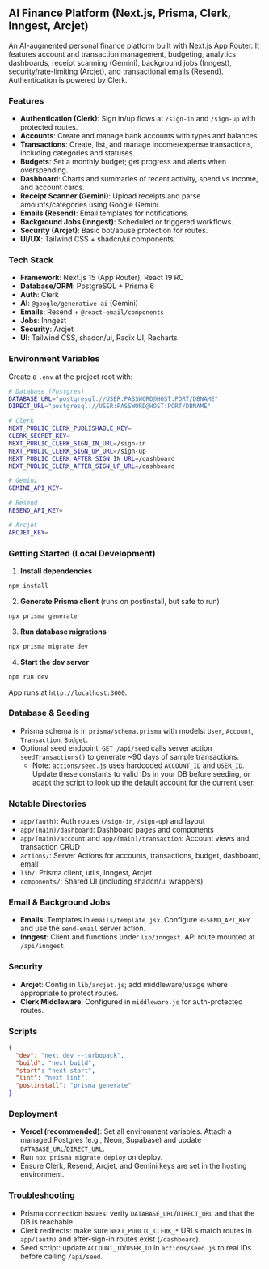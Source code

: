 ## AI Finance Platform (Next.js, Prisma, Clerk, Inngest, Arcjet)

An AI-augmented personal finance platform built with Next.js App Router. It features account and transaction management, budgeting, analytics dashboards, receipt scanning (Gemini), background jobs (Inngest), security/rate-limiting (Arcjet), and transactional emails (Resend). Authentication is powered by Clerk.

### Features
- **Authentication (Clerk)**: Sign in/up flows at `/sign-in` and `/sign-up` with protected routes.
- **Accounts**: Create and manage bank accounts with types and balances.
- **Transactions**: Create, list, and manage income/expense transactions, including categories and statuses.
- **Budgets**: Set a monthly budget; get progress and alerts when overspending.
- **Dashboard**: Charts and summaries of recent activity, spend vs income, and account cards.
- **Receipt Scanner (Gemini)**: Upload receipts and parse amounts/categories using Google Gemini.
- **Emails (Resend)**: Email templates for notifications.
- **Background Jobs (Inngest)**: Scheduled or triggered workflows.
- **Security (Arcjet)**: Basic bot/abuse protection for routes.
- **UI/UX**: Tailwind CSS + shadcn/ui components.

### Tech Stack
- **Framework**: Next.js 15 (App Router), React 19 RC
- **Database/ORM**: PostgreSQL + Prisma 6
- **Auth**: Clerk
- **AI**: `@google/generative-ai` (Gemini)
- **Emails**: Resend + `@react-email/components`
- **Jobs**: Inngest
- **Security**: Arcjet
- **UI**: Tailwind CSS, shadcn/ui, Radix UI, Recharts

### Environment Variables
Create a `.env` at the project root with:

```bash
# Database (Postgres)
DATABASE_URL="postgresql://USER:PASSWORD@HOST:PORT/DBNAME"
DIRECT_URL="postgresql://USER:PASSWORD@HOST:PORT/DBNAME"

# Clerk
NEXT_PUBLIC_CLERK_PUBLISHABLE_KEY=
CLERK_SECRET_KEY=
NEXT_PUBLIC_CLERK_SIGN_IN_URL=/sign-in
NEXT_PUBLIC_CLERK_SIGN_UP_URL=/sign-up
NEXT_PUBLIC_CLERK_AFTER_SIGN_IN_URL=/dashboard
NEXT_PUBLIC_CLERK_AFTER_SIGN_UP_URL=/dashboard

# Gemini
GEMINI_API_KEY=

# Resend
RESEND_API_KEY=

# Arcjet
ARCJET_KEY=
```

### Getting Started (Local Development)
1) **Install dependencies**

```bash
npm install
```

2) **Generate Prisma client** (runs on postinstall, but safe to run)

```bash
npx prisma generate
```

3) **Run database migrations**

```bash
npx prisma migrate dev
```

4) **Start the dev server**

```bash
npm run dev
```

App runs at `http://localhost:3000`.

### Database & Seeding
- Prisma schema is in `prisma/schema.prisma` with models: `User`, `Account`, `Transaction`, `Budget`.
- Optional seed endpoint: `GET /api/seed` calls server action `seedTransactions()` to generate ~90 days of sample transactions.
  - Note: `actions/seed.js` uses hardcoded `ACCOUNT_ID` and `USER_ID`. Update these constants to valid IDs in your DB before seeding, or adapt the script to look up the default account for the current user.

### Notable Directories
- `app/(auth)`: Auth routes (`/sign-in`, `/sign-up`) and layout
- `app/(main)/dashboard`: Dashboard pages and components
- `app/(main)/account` and `app/(main)/transaction`: Account views and transaction CRUD
- `actions/`: Server Actions for accounts, transactions, budget, dashboard, email
- `lib/`: Prisma client, utils, Inngest, Arcjet
- `components/`: Shared UI (including shadcn/ui wrappers)

### Email & Background Jobs
- **Emails**: Templates in `emails/template.jsx`. Configure `RESEND_API_KEY` and use the `send-email` server action.
- **Inngest**: Client and functions under `lib/inngest`. API route mounted at `/api/inngest`.

### Security
- **Arcjet**: Config in `lib/arcjet.js`; add middleware/usage where appropriate to protect routes.
- **Clerk Middleware**: Configured in `middleware.js` for auth-protected routes.

### Scripts
```json
{
  "dev": "next dev --turbopack",
  "build": "next build",
  "start": "next start",
  "lint": "next lint",
  "postinstall": "prisma generate"
}
```

### Deployment
- **Vercel (recommended)**: Set all environment variables. Attach a managed Postgres (e.g., Neon, Supabase) and update `DATABASE_URL`/`DIRECT_URL`.
- Run `npx prisma migrate deploy` on deploy.
- Ensure Clerk, Resend, Arcjet, and Gemini keys are set in the hosting environment.

### Troubleshooting
- Prisma connection issues: verify `DATABASE_URL`/`DIRECT_URL` and that the DB is reachable.
- Clerk redirects: make sure `NEXT_PUBLIC_CLERK_*` URLs match routes in `app/(auth)` and after-sign-in routes exist (`/dashboard`).
- Seed script: update `ACCOUNT_ID`/`USER_ID` in `actions/seed.js` to real IDs before calling `/api/seed`.
